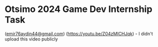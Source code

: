 
# Otsimo 2024 Game Dev Internship Task
(emir76aydin44@gmail.com)
(https://youtu.be/Z04zMICHJqk)  - I didn't upload this video publicly
